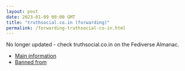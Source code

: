 ```yaml
---
layout: post
date: 2023-01-09 00:00 GMT
title: "truthsocial.co.in (forwarding)"
permalink: /forwarding-truthsocial-co-in.html
---
```


No longer updated - check truthsocial.co.in on the Fediverse Almanac.

* [Main information](https://www.fediversealmanac.com/api/v1/instances/truthsocial.co.in)
* [Banned from](https://www.fediversealmanac.com/api/v1/instances/truthsocial.co.in/banned_from)

